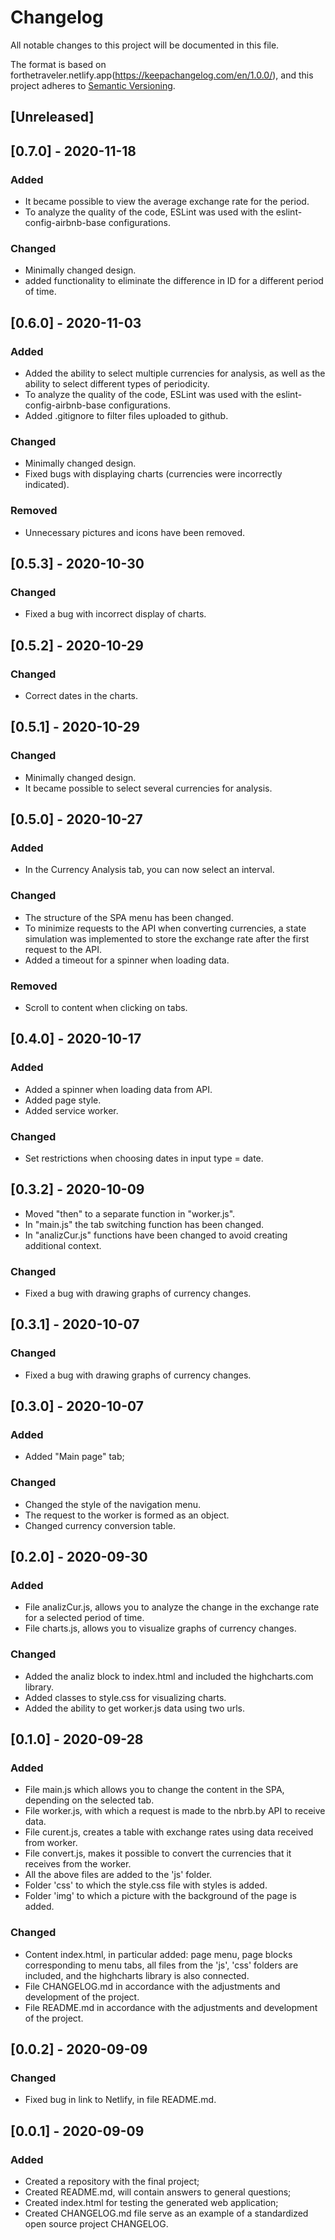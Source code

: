 # Changelog
All notable changes to this project will be documented in this file.

The format is based on forthetraveler.netlify.app(https://keepachangelog.com/en/1.0.0/),
and this project adheres to [Semantic Versioning](https://semver.org/spec/v2.0.0.html).

## [Unreleased]
## [0.7.0] - 2020-11-18
### Added

- It became possible to view the average exchange rate for the period.
- To analyze the quality of the code, ESLint was used with the eslint-config-airbnb-base configurations.

### Changed

- Minimally changed design.
- added functionality to eliminate the difference in ID for a different period of time.


## [0.6.0] - 2020-11-03
### Added

- Added the ability to select multiple currencies for analysis, as well as the ability to select different types of periodicity.
- To analyze the quality of the code, ESLint was used with the eslint-config-airbnb-base configurations.
- Added .gitignore to filter files uploaded to github.

### Changed

- Minimally changed design.
- Fixed bugs with displaying charts (currencies were incorrectly indicated).

### Removed

- Unnecessary pictures and icons have been removed.

## [0.5.3] - 2020-10-30

### Changed

- Fixed a bug with incorrect display of charts.

## [0.5.2] - 2020-10-29

### Changed

- Correct dates in the charts.

## [0.5.1] - 2020-10-29

### Changed

- Minimally changed design.
- It became possible to select several currencies for analysis.

## [0.5.0] - 2020-10-27
### Added

- In the Currency Analysis tab, you can now select an interval.

### Changed

- The structure of the SPA menu has been changed.
- To minimize requests to the API when converting currencies, a state simulation was implemented to store the exchange rate after the first request to the API.
- Added a timeout for a spinner when loading data.

### Removed

- Scroll to content when clicking on tabs.

## [0.4.0] - 2020-10-17
### Added

- Added a spinner when loading data from API.
- Added page style.
- Added service worker.

### Changed

- Set restrictions when choosing dates in input type = date.

## [0.3.2] - 2020-10-09

- Moved "then" to a separate function in "worker.js".
- In "main.js" the tab switching function has been changed.
- In "analizCur.js" functions have been changed to avoid creating additional context.

### Changed

- Fixed a bug with drawing graphs of currency changes.

## [0.3.1] - 2020-10-07

### Changed

- Fixed a bug with drawing graphs of currency changes.

## [0.3.0] - 2020-10-07
### Added

- Added "Main page" tab;

### Changed

- Сhanged the style of the navigation menu.
- The request to the worker is formed as an object.
- Changed currency conversion table.

## [0.2.0] - 2020-09-30
### Added

- File analizCur.js, allows you to analyze the change in the exchange rate for a selected period of time.
- File charts.js, allows you to visualize graphs of currency changes.

### Changed

- Added the analiz block to index.html and included the highcharts.com library.
- Added classes to style.css for visualizing charts.
- Added the ability to get worker.js data using two urls.

## [0.1.0] - 2020-09-28
### Added

- File main.js which allows you to change the content in the SPA, depending on the selected tab.
- File worker.js, with which a request is made to the nbrb.by API to receive data.
- File curent.js, creates a table with exchange rates using data received from worker.
- File convert.js, makes it possible to convert the currencies that it receives from the worker.
- All the above files are added to the 'js' folder.
- Folder 'css' to which the style.css file with styles is added.
- Folder 'img' to which a picture with the background of the page is added.

### Changed

- Content index.html, in particular added: page menu, page blocks corresponding to menu tabs, all files from the 'js', 'css' folders are included, and the highcharts library is also connected.
- File CHANGELOG.md in accordance with the adjustments and development of the project.
- File README.md in accordance with the adjustments and development of the project.

## [0.0.2] - 2020-09-09
### Changed

- Fixed bug in link to Netlify, in file README.md.

## [0.0.1] - 2020-09-09
### Added

- Created a repository with the final project;
- Created README.md, will contain answers to general questions;
- Created index.html for testing the generated web application;
- Created CHANGELOG.md file  serve as an example of a standardized open source project CHANGELOG.